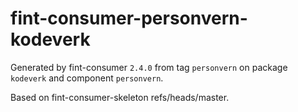 # fint-consumer-personvern-kodeverk

Generated by fint-consumer `2.4.0` from tag `personvern` on package `kodeverk` and component `personvern`.

Based on fint-consumer-skeleton refs/heads/master.
